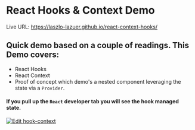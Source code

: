 # React Hooks & Context Demo

Live URL: https://laszlo-lazuer.github.io/react-context-hooks/

## Quick demo based on a couple of readings.  This Demo covers:
* React Hooks
* React Context
* Proof of concept which demo's a nested component leveraging the state via a  `Provider`.


#### If you pull up the `React` developer tab you will see the hook managed state.

[![Edit hook-context](https://codesandbox.io/static/img/play-codesandbox.svg)](https://codesandbox.io/s/ryn9q6oz6o)
